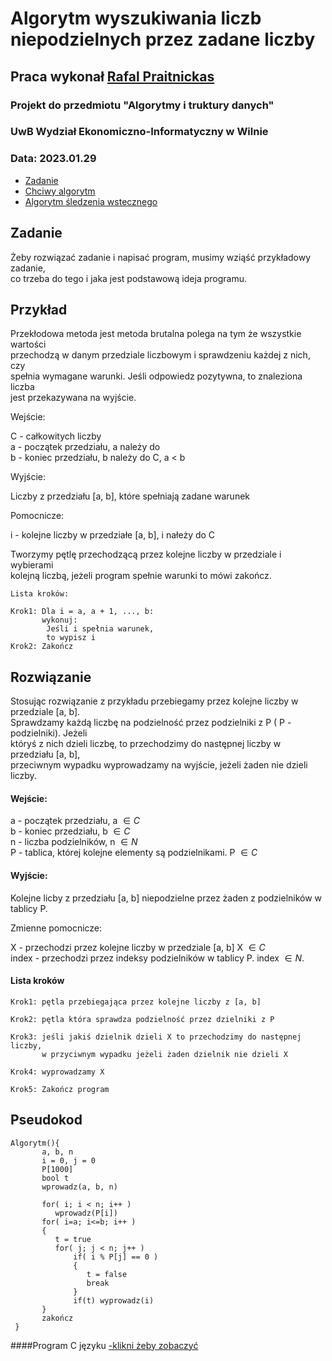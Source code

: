 # Algorytm wyszukiwania liczb niepodzielnych przez zadane liczby

## Praca wykonał [Rafal Praitnickas](https://github.com/Praitnickas-Rafal/)

### Projekt do przedmiotu "Algorytmy i truktury danych"
### UwB Wydział Ekonomiczno-Informatyczny w Wilnie

### Data: 2023.01.29

- [Zadanie](#zadanie)
- [Chciwy algorytm](#chciwy)
- [Algorytm śledzenia wstecznego](#algorytm)

## Zadanie

Żeby rozwiązać zadanie i napisać program, musimy wziąść przykładowy zadanie,  
co trzeba do tego i jaka jest podstawową ideja programu.

## Przykład

Przekłodowa metoda jest metoda brutalna polega na tym że wszystkie wartości   
przechodzą w danym przedziale liczbowym i sprawdzeniu każdej z nich, czy  
spełnia wymagane warunki. Jeśli odpowiedz pozytywna, to znaleziona liczba    
jest przekazywana na wyjście.  

Wejście:  

C - całkowitych liczby   
a - początek przedziału, a należy do   
b - koniec przedziału, b należy do C, a < b  

Wyjście:  

Liczby z przedziału [a, b], które spełniają zadane warunek  

Pomocnicze:

i - kolejne liczby w przedziałe [a, b], i nałeży do C

Tworzymy pętlę przechodzącą przez kolejne liczby w przedziale i wybierami  
kolejną liczbą, jeżeli program spełnie warunki to mówi zakończ.
```
Lista kroków:

Krok1: Dla i = a, a + 1, ..., b:
       wykonuj:
        Jeśli i spełnia warunek,
        to wypisz i
Krok2: Zakończ
```
## Rozwiązanie

Stosując rozwiązanie z przykładu przebiegamy przez kolejne liczby w przedziale [a, b].  
Sprawdzamy każdą liczbę na podzielność przez podzielniki z P ( P - podzielniki). Jeżeli  
któryś z nich dzieli liczbę, to przechodzimy do następnej liczby w przedziału [a, b],  
przeciwnym wypadku wyprowadzamy na wyjście, jeżeli żaden nie dzieli liczby.

#### Wejście: 

a - początek przedziału, a $\in C$  
b - koniec przedziału, b $\in C$  
n - liczba podzielników, n $\in N$  
P - tablica, której kolejne elementy są podzielnikami. P $\in C$

#### Wyjście:

Kolejne licby z przedziału [a, b] niepodzielne przez żaden z podzielników w tablicy P. 

Zmienne pomocnicze:  

X - przechodzi przez kolejne liczby w przedziale [a, b] X $\in C$   
index - przechodzi przez indeksy podzielników w tablicy P. index $\in N$.

#### Lista kroków
```
Krok1: pętla przebiegająca przez kolejne liczby z [a, b] 

Krok2: pętla która sprawdza podzielność przez dzielniki z P 

Krok3: jeśli jakiś dzielnik dzieli X to przechodzimy do następnej liczby, 
       w przyciwnym wypadku jeżeli żaden dzielnik nie dzieli X

Krok4: wyprowadzamy X

Krok5: Zakończ program 
```

## Pseudokod
```
Algorytm(){
       a, b, n   
       i = 0, j = 0  
       P[1000]
       bool t
       wprowadz(a, b, n)
       
       for( i; i < n; i++ )
          wprowadz(P[i])
       for( i=a; i<=b; i++ )
       { 
          t = true
          for( j; j < n; j++ )
              if( i % P[j] == 0 )
              {
                 t = false
                 break
              }
              if(t) wyprowadz(i)
       }
       zakończ
 }
```
####Program C języku
[-klikni żeby zobaczyć](https://github.com/Praitnickas-Rafal/Algorytmy_i_struktury/blob/main/Projekt/ProgramyProjeku/Algorytm.c)


